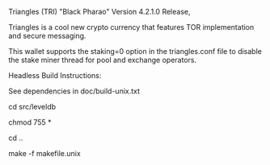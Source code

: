 Triangles (TRI) "Black Pharao" Version 4.2.1.0 Release, 

Triangles is a cool new crypto currency that features TOR implementation and secure messaging. 

This wallet supports the staking=0 option in the triangles.conf file to disable the stake miner thread for pool and exchange operators.

Headless Build Instructions:

See dependencies in doc/build-unix.txt

cd src/leveldb

chmod 755 *

cd ..

make -f makefile.unix

